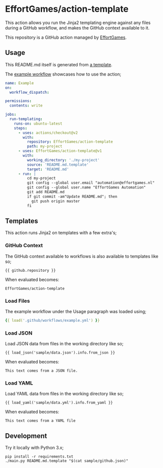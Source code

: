 <!-- README.md is auto-generated from README.md.template -->

# EffortGames/action-template

This action allows you run the Jinja2 templating engine against any files during a GitHub workflow, and makes the GitHub context available to it.

This repository is a GitHub action managed by [EffortGames](https://github.com/EffortGames).

## Usage

This README.md itself is generated from [a template](README.md.template).

The [example workflow](.github/workflows/example.yml) showcases how to use the action;

```yml
name: Example
on:
  workflow_dispatch:

permissions:
  contents: write

jobs:
  run-templating:
    runs-on: ubuntu-latest
    steps:
      - uses: actions/checkout@v2
        with:
          repository: EffortGames/action-template
          path: my-project
      - uses: EffortGames/action-template@v1
        with:
          working_directory: './my-project'
          source: 'README.md.template'
          target: 'README.md'
      - run: |
          cd my-project
          git config --global user.email "automation@effortgames.nl"
          git config --global user.name "EffortGames Automation"
          git add README.md
          if git commit -am"Update README.md"; then
            git push origin master
          fi

```

## Templates

This action runs Jinja2 on templates with a few extra's;

### GitHub Context

The GitHub context available to workflows is also available to templates like so;


```
{{ github.repository }}
```


When evaluated becomes:

```
EffortGames/action-template
```

### Load Files

The example workflow under the Usage paragraph was loaded using;


```yml
{{ load('.github/workflows/example.yml') }}
```


### Load JSON

Load JSON data from files in the working directory like so;


```
{{ load_json('sample/data.json').info.from_json }}
```


When evaluated becomes:

```
This text comes from a JSON file.
```

### Load YAML

Load YAML data from files in the working directory like so;


```
{{ load_yaml('sample/data.yml').info.from_yaml }}
```


When evaluated becomes:

```
This text comes from a YAML file
```

## Development

Try it locally with Python 3.x;

    pip install -r requirements.txt
    ./main.py README.md.template "$(cat sample/github.json)"
